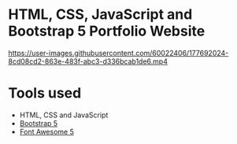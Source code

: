 HTML, CSS, JavaScript and Bootstrap 5 Portfolio Website
=======

https://user-images.githubusercontent.com/60022406/177692024-8cd08cd2-863e-483f-abc3-d336bcab1de6.mp4

# Tools used #
* HTML, CSS and JavaScript
* [Bootstrap 5](https://getbootstrap.com/docs/5.0/getting-started/introduction/)
* [Font Awesome 5](https://fontawesome.com/)

